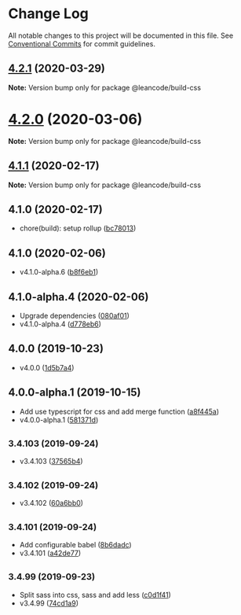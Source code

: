 # Change Log

All notable changes to this project will be documented in this file.
See [Conventional Commits](https://conventionalcommits.org) for commit guidelines.

<a name="4.2.1"></a>
## [4.2.1](https://bitbucket.org/projects/leancode-team/repos/core-js-library/compare/diff?targetBranch=refs%2Ftags%2Fv4.2.0&sourceBranch=refs%2Ftags%2Fv4.2.1) (2020-03-29)

**Note:** Version bump only for package @leancode/build-css





<a name="4.2.0"></a>
# [4.2.0](https://bitbucket.org/projects/leancode-team/repos/core-js-library/compare/diff?targetBranch=refs%2Ftags%2Fv4.1.2&sourceBranch=refs%2Ftags%2Fv4.2.0) (2020-03-06)

**Note:** Version bump only for package @leancode/build-css





<a name="4.1.1"></a>
## [4.1.1](https://bitbucket.org/projects/leancode-team/repos/core-js-library/compare/diff?targetBranch=refs%2Ftags%2Fv4.1.0&sourceBranch=refs%2Ftags%2Fv4.1.1) (2020-02-17)

**Note:** Version bump only for package @leancode/build-css





## 4.1.0 (2020-02-17)

* chore(build): setup rollup ([bc78013](https://bitbucket.org/leancode-team/core-js-library/commits/bc78013))



## 4.1.0 (2020-02-06)

* v4.1.0-alpha.6 ([b8f6eb1](https://bitbucket.org/leancode-team/core-js-library/commits/b8f6eb1))



## 4.1.0-alpha.4 (2020-02-06)

* Upgrade dependencies ([080af01](https://bitbucket.org/leancode-team/core-js-library/commits/080af01))
* v4.1.0-alpha.4 ([d778eb6](https://bitbucket.org/leancode-team/core-js-library/commits/d778eb6))



## 4.0.0 (2019-10-23)

* v4.0.0 ([1d5b7a4](https://bitbucket.org/leancode-team/core-js-library/commits/1d5b7a4))



## 4.0.0-alpha.1 (2019-10-15)

* Add use typescript for css and add merge function ([a8f445a](https://bitbucket.org/leancode-team/core-js-library/commits/a8f445a))
* v4.0.0-alpha.1 ([581371d](https://bitbucket.org/leancode-team/core-js-library/commits/581371d))



## <small>3.4.103 (2019-09-24)</small>

* v3.4.103 ([37565b4](https://bitbucket.org/leancode-team/core-js-library/commits/37565b4))



## <small>3.4.102 (2019-09-24)</small>

* v3.4.102 ([60a6bb0](https://bitbucket.org/leancode-team/core-js-library/commits/60a6bb0))



## <small>3.4.101 (2019-09-24)</small>

* Add configurable babel ([8b6dadc](https://bitbucket.org/leancode-team/core-js-library/commits/8b6dadc))
* v3.4.101 ([a42de77](https://bitbucket.org/leancode-team/core-js-library/commits/a42de77))



## <small>3.4.99 (2019-09-23)</small>

* Split sass into css, sass and add less ([c0d1f41](https://bitbucket.org/leancode-team/core-js-library/commits/c0d1f41))
* v3.4.99 ([74cd1a9](https://bitbucket.org/leancode-team/core-js-library/commits/74cd1a9))
